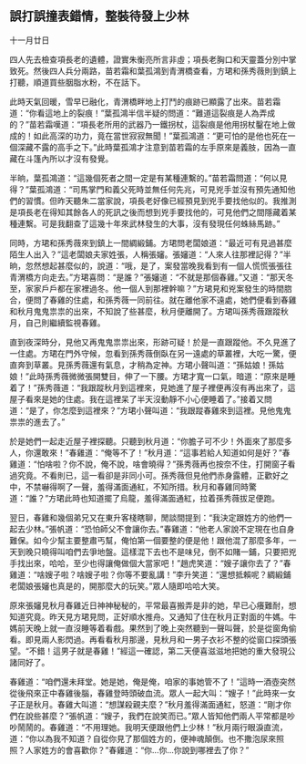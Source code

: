 誤打誤撞表錯情，整裝待發上少林
------------------------------

十一月廿日

四人先去檢查項長老的遺體，證實朱衡亮所言非虛；項長老胸口和天靈蓋分別中掌致死。然後四人兵分兩路，苗若霜和葉孤鴻到青渭橋查看，方珺和孫秀薇則到鎮上打聽，順道買些胭脂水粉，不在話下。

此時天氣回暖，雪早已融化，青渭橋畔地上打鬥的痕跡已顯露了出來。苗若霜道：“你看這地上的裂痕！”葉孤鴻半信半疑的問道：“難道這裂痕是人為弄成的？”苗若霜嘆道：“項長老所用的武器乃一鐵拐杖，這裂痕是他用拐杖鑿在地上做成的！如此高深的功力，竟在當世寂寂無聞！”葉孤鴻道：“更可怕的是他也死在一個深藏不露的高手之下。”此時葉孤鴻才注意到苗若霜的左手原來是義肢，因為一直藏在斗篷內所以才沒有發覺。

半晌，葉孤鴻道：“這幾個死者之間一定是有某種連繫的。”苗若霜問道：“何以見得？”葉孤鴻道：“司馬掌門和義父死時並無任何先兆，可見兇手並沒有預先通知他們的習慣。但昨天聽朱二當家說，項長老好像已經預見到兇手要找他似的。我推測是項長老在得知其餘各人的死訊之後而想到兇手要找他的，可見他們之間隱藏着某種連繫。可是我翻查了這幾十年來武林發生的大事，沒有發現任何蛛絲馬跡。”

同時，方珺和孫秀薇來到鎮上一間綢緞鋪。方珺問老闆娘道：“最近可有見過甚麼陌生人出入？”這老闆娘夫家姓張，人稱張嬸。張嬸道：“人來人往那裡記得？”半晌，忽然想起甚麼似的，說道：“哦，是了，案發當晚我看到有一個人慌慌張張往青渭橋方向走去。”方珺喜問：“是誰？”張嬸道：“不就是那個春雞。”又道：“那天冬至，家家戶戶都在家裡過冬。他一個人到那裡幹嘛？”方珺見和兇案發生的時間脗合，便問了春雞的住處，和孫秀薇一同前往。就在離他家不遠處，她們便看到春雞和秋月鬼鬼祟祟的出來，不知說了些甚麼，秋月便離開了。方珺叫孫秀薇跟蹤秋月，自己則繼續監視春雞。

直到夜深時分，見他又再鬼鬼祟祟出來，形跡可疑！於是一直跟蹤他。不久見進了一住處。方珺在門外守候，忽看到孫秀薇倒臥在另一遠處的草叢裡，大吃一驚，便直奔到草叢。見孫秀薇還有氣息，才稍為定神。方珺小聲叫道：“孫姑娘！孫姑娘！”此時孫秀薇微微張開雙目，伸了一下腰。方珺才寬一口氣，暗道：“原來是睡着了！”孫秀薇道：“我跟蹤秋月到這裡來，見她進了屋子裡便再沒有再出來了，這屋子看來是她的住處。我在這裡呆了半天沒動靜不小心便睡着了。”接着又問道：“是了，你怎麼到這裡來？”方珺小聲叫道：“我跟蹤春雞來到這裡。見他鬼鬼祟祟的進去了。”

於是她們一起走近屋子裡探聽。只聽到秋月道：“你膽子可不少！外面來了那麼多人，你還敢來！”春雞道：“俺等不了！”秋月道：“這事若給人知道如何是好？”春雞道：“怕啥啦？你不說，俺不說，啥會曉得？”孫秀薇再也按奈不住，打開窗子看過究竟。不看則已，這一看卻是非同小可。孫秀薇但見他們赤身露體，正歡好之中，不禁嚇得啊了一聲，羞得滿面通紅，不知所措。秋月和春雞同時驚道：“誰？”方珺此時也知道擺了烏龍，羞得滿面通紅，拉着孫秀薇拔足便跑。

翌日，春雞和幾個弟兄又在東升客棧瞎聊，閒談間提到：“我決定跟姓方的他們一起去少林。”張帆道：“恐怕師父不會讓你去。”春雞道：“他老人家說不定現在也自身難保。如今少幫主要整肅丐幫，俺怕第一個要整的便是他！跟他混了那麼多年，一天到晚只曉得叫咱們去爭地盤。這樣混下去也不是味兒，倒不如賭一鋪，只要把兇手找出來，哈哈，至少也得讓俺做個大當家吧！”趙虎笑道：“嫂子讓你去了？”春雞道：“啥嫂子啦？啥嫂子啦？你等不要亂講！”李升笑道：“還想抵賴呢？綢緞鋪老闆娘張嬸也真是的，開那麼大的玩笑。”眾人隨即哈哈大笑。

原來張嬸見秋月春雞近日神神秘秘的，平常最喜搬弄是非的她，早已心癢難耐，想知道究竟。昨天見方珺見問，正好順水推舟。又通知了住在秋月正對面的牛媽。牛媽前天晚上就一直沒睡等着看戲。果然到了晚上突然聽到一聲叫聲，於是從窗角偷看。即見兩人影閃過。再看看秋月那邊，見秋月和一男子衣衫不整的從窗口探頭張望。“不錯！這男子就是春雞！”經這一確認，第二天便喜滋滋地把她的重大發現公諸同好了。

春雞道：“咱們還未拜堂。她是她，俺是俺，咱家的事她管不了！”這時一酒壺突然從後飛來正中春雞後腦，春雞登時頭破血流。眾人一起大叫：“嫂子！”此時來一女子正是秋月。春雞大叫道：“想謀殺親夫麼？”秋月羞得滿面通紅，怒道：“剛才你們在說些甚麼？”張帆道：“嫂子，我們在說笑而已。”眾人皆知他們兩人平常都是吵吵鬧鬧的。春雞道：“不用理她。我明天便跟他們上少林！”秋月兩行眼淚直流，道：“你以為我不知道？自從你見了那個姓方的，便神魂顛倒。也不撒泡尿來照照？人家姓方的會喜歡你？”春雞道：“你...你...你說到哪裡去了你？”
